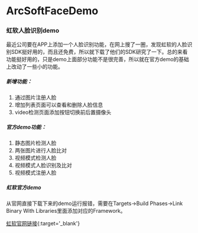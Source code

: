 # ArcSoftFaceDemo
### 虹软人脸识别demo

最近公司要在APP上添加一个人脸识别功能，在网上搜了一圈，发现虹软的人脸识别SDK挺好用的，而且还免费，所以就下载了他们的SDK研究了一下。总的来看功能挺好用的，只是demo上面部分功能不是很完善，所以就在官方demo的基础上改动了一些小的功能。

##### 新增功能：
1. 通过图片注册人脸
2. 增加列表页面可以查看和删除人脸信息
3. video检测页面添加按钮切换前后置摄像头

##### 官方demo功能：
1. 静态图片检测人脸
2. 两张图片进行人脸比对
3. 视频模式检测人脸
4. 视频模式人脸识别及比对
5. 视频模式注册人脸

##### 虹软官方demo
从官网直接下载下来的demo运行报错，需要在Targets->Build Phases->Link Binary With Libraries里面添加对应的Framework。

[虹软官网链接](http://www.arcsoft.com.cn){:target='_blank'}

